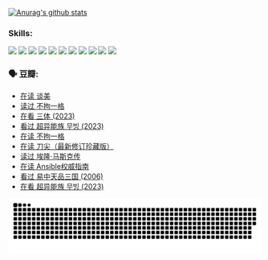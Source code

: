 
[![Anurag's github stats](https://github-readme-stats.vercel.app/api?username=w940853815)](https://github.com/anuraghazra/github-readme-stats)

### Skills:

<code><img height="32" src="https://cdn.jsdelivr.net/npm/simple-icons@v5/icons/python.svg"></code>
<code><img height="32" src="https://cdn.jsdelivr.net/npm/simple-icons@v5/icons/javascript.svg"></code>
<code><img height="32" src="https://cdn.jsdelivr.net/npm/simple-icons@v5/icons/django.svg"></code>
<code><img height="32" src="https://cdn.jsdelivr.net/npm/simple-icons@v5/icons/flask.svg"></code>
<code><img height="32" src="https://cdn.jsdelivr.net/npm/simple-icons@v5/icons/vuetify.svg"></code>
<code><img height="32" src="https://cdn.jsdelivr.net/npm/simple-icons@v5/icons/git.svg"></code>
<code><img height="32" src="https://cdn.jsdelivr.net/npm/simple-icons@v5/icons/docker.svg"></code>
<code><img height="32" src="https://cdn.jsdelivr.net/npm/simple-icons@v5/icons/postgresql.svg"></code>
<code><img height="32" src="https://cdn.jsdelivr.net/npm/simple-icons@v5/icons/elasticsearch.svg"></code>
<code><img height="32" src="https://cdn.jsdelivr.net/npm/simple-icons@v5/icons/macos.svg"></code>
<code><img height="32" src="https://cdn.jsdelivr.net/npm/simple-icons@v5/icons/linux.svg"></code>

### 🗣 豆瓣:

<!-- DOUBAN-ACTIVITIES:START -->
- [在读 谈美](https://www.douban.com/people/136069238/status/4560861771/?_i=12434434)
- [读过 不拘一格](https://www.douban.com/people/136069238/status/4560861445/?_i=12434434)
- [在看 三体‎ (2023)](https://www.douban.com/people/136069238/status/4558185093/?_i=12434434)
- [看过 超异能族 무빙‎ (2023)](https://www.douban.com/people/136069238/status/4556824186/?_i=12434434)
- [在读 不拘一格](https://www.douban.com/people/136069238/status/4541712161/?_i=12434434)
- [在读 刀尖（最新修订珍藏版）](https://www.douban.com/people/136069238/status/4541711339/?_i=12434434)
- [读过 埃隆·马斯克传](https://www.douban.com/people/136069238/status/4541710351/?_i=12434434)
- [在读 Ansible权威指南](https://www.douban.com/people/136069238/status/4539151450/?_i=12434434)
- [看过 易中天品三国‎ (2006)](https://www.douban.com/people/136069238/status/4529910812/?_i=12434434)
- [在看 超异能族 무빙‎ (2023)](https://www.douban.com/people/136069238/status/4527291077/?_i=12434434)
<!-- DOUBAN-ACTIVITIES:END -->


![Snake animation](https://raw.githubusercontent.com/w940853815/w940853815/output/github-contribution-grid-snake.svg)

<!--
**w940853815/w940853815** is a ✨ _special_ ✨ repository because its `README.md` (this file) appears on your GitHub profile.

Here are some ideas to get you started:

- 🔭 I’m currently working on ...
- 🌱 I’m currently learning ...
- 👯 I’m looking to collaborate on ...
- 🤔 I’m looking for help with ...
- 💬 Ask me about ...
- 📫 How to reach me: ...
- 😄 Pronouns: ...
- ⚡ Fun fact: ...
-->
